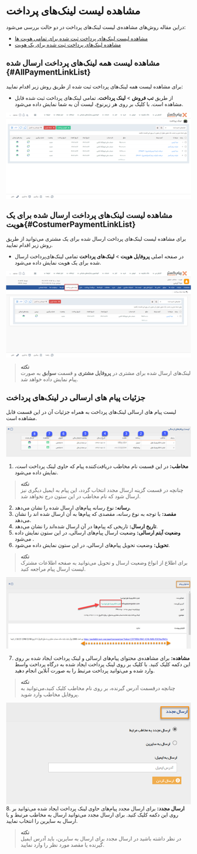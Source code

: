 # مشاهده لیست لینک‌های پرداخت 
دراین مقاله روش‌های مشاهده‌ی لیست لینک‌‌های پرداخت در دو حالت بررسی می‌شود:
- [مشاهده لیست لینک‌های پرداخت ثبت شده برای تمامی هویت ها](#AllPaymentLinkList)
- [مشاهده لینک‌های پرداخت ثبت شده برای یک هویت](#CostumerPaymentLinkList)

## مشاهده لیست همه لینک‌های پرداخت ارسال شده {#AllPaymentLinkList}
برای مشاهده لیست همه لینک‌های پرداخت ثبت شده از طریق روش زیر اقدام نمایید:
- از طریق **تب فروش** > **لینک پرداخت**، تمامی لینک‌های پرداخت ثبت شده قابل مشاهده است. با کلیک بر روی هر زیرنوع، لیست آن به شما نمایش داده می‌شود.

![مسیر اول نمایش لیست لینک‌های پرداخت تمامی هویت‌ها](./Images/all-payment-link-list-method1.png)

## مشاهده لیست لینک‌های پرداخت ارسال شده برای یک هویت{#CostumerPaymentLinkList}
برای مشاهده لیست لینک‌های پرداخت ارسال شده برای یک مشتری می‌توانید از طریق روش زیر اقدام نمایید.
- 	در صفحه اصلی **پروفایل هویت** > **لینک‌های پرداخت** تمامی لینک‌های‌پرداخت ارسال شده برای یک هویت نمایش داده می‌شود.

![مسیر اول نمایش لیست لینک‌های پرداخت یک هویت ](./Images/costumer-payment-list-method1.png)

>**نکته**<br>
لینک‌های ارسال شده برای مشتری در **پروفایل مشتری** و قسمت **سوابق** به صورت پیام نمایش داده خواهد شد.<br>

## جزئیات پیام های ارسالی در لینک‌های پرداخت 
لیست پیام های ارسالی لینک‌های پرداخت به همراه جزئیات آن در این قسمت قابل مشاهده است.

![لیست لینک پرداخت](./Images/sendmessageslist.png)

1. **مخاطب:** در این قسمت نام مخاطب دریافت‌کننده پیام که حاوی لینک پرداخت است، نمایش داده می‌شود.

> **نکته**<br> چنانچه در قسمت  گزینه ارسال مجدد انتخاب گردد، این پیام به ایمیل دیگری نیز ارسال شود که نام مخاطب در این ستون درج نخواهد شد.<br>

2. **رسانه:** نوع رسانه پیام‌های ارسال شده را نشان می‌دهد.
3. **مقصد:** با توجه به نوع رسانه، مقصدی که پیام‌ها به آن ارسال شده اند را نشان می‌دهد.
4. **تاریخ ارسال:** تاریخی که پیام‌ها در آن ارسال شده‌اند را نشان می‌دهد.
5. **وضعیت آیتم ارسالی:** وضعیت ارسال پیام‌های ارسالی، در این ستون نمایش داده می‌شود .
6. **تحویل:** وضعیت تحویل پیام‌های ارسالی، در این ستون نمایش داده می‌شود.

> **نکته**<br>
برای اطلاع از انواع وضعیت ارسال و تحویل  می‌توانید به صفحه اطلاعات مشترک لیست ارسال پیام مراجعه کنید.

![محتوای پیام](./Images/sendmessageslist-content.png)

7. **مشاهده:** برای مشاهده‌ی محتوای پیام‌های ارسالی و لینک پرداخت ایجاد شده بر روی این دکمه کلیک کنید. با کلیک بر روی لینک پرداخت ایجاد شده به درگاه پرداخت واسط وارد شده و می‌توانید پرداخت مرتبط را به صورت آنلاین انجام دهید.

> **نکته**<br> چنانچه درقسمت آدرس گیرنده، بر روی نام مخاطب کلیک کنید،می‌توانید به پروفایل مخاطب وارد شوید.

![ارسال مجدد پیام](./Images/sendmessageslist-resend.png)
8. **ارسال مجدد:** برای ارسال مجدد پیام‌های حاوی لینک پرداخت ایجاد شده می‌توانید بر روی این دکمه کلیک کنید. برای ارسال مجدد می‌توانید ارسال به مخاطب مرتبط و یا ارسال به سایرین را انتخاب نمایید.

> **نکته**<br> در نظر داشته باشید در ارسال مجدد برای ارسال به سایرین، باید آدرس ایمیل گیرنده یا مقصد مورد نظر را وارد نمایید.  
